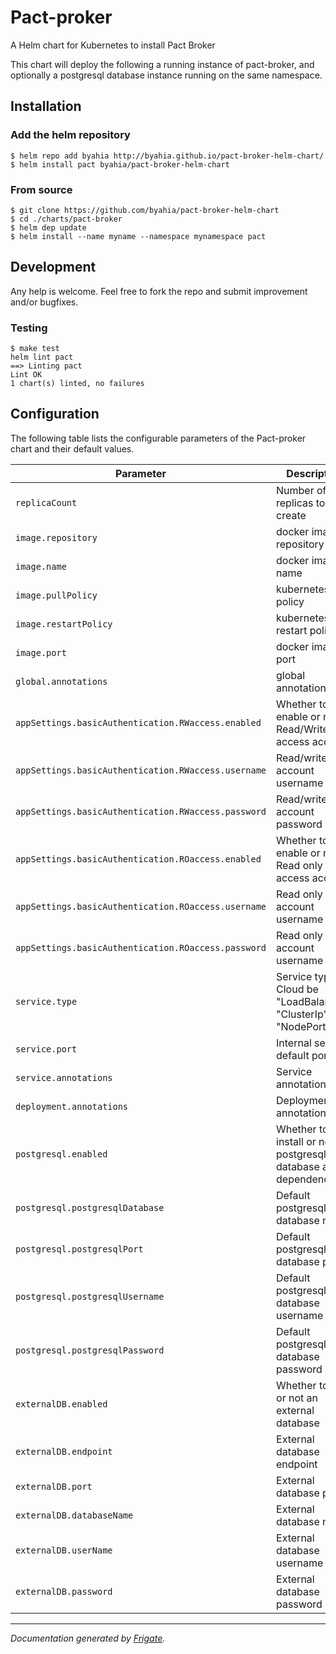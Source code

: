 
Pact-proker
===========

A Helm chart for Kubernetes to install Pact Broker

This chart will deploy the following a running instance of pact-broker, and optionally a postgresql database instance running on the same namespace.

## Installation
### Add the helm repository
```
$ helm repo add byahia http://byahia.github.io/pact-broker-helm-chart/
$ helm install pact byahia/pact-broker-helm-chart
```
### From source
```console
$ git clone https://github.com/byahia/pact-broker-helm-chart
$ cd ./charts/pact-broker
$ helm dep update
$ helm install --name myname --namespace mynamespace pact
```
## Development
Any help is welcome. Feel free to fork the repo and submit improvement and/or bugfixes.

### Testing
```console
$ make test
helm lint pact
==> Linting pact
Lint OK
1 chart(s) linted, no failures
```

## Configuration

The following table lists the configurable parameters of the Pact-proker chart and their default values.

| Parameter                | Description             | Default        |
| ------------------------ | ----------------------- | -------------- |
| `replicaCount` | Number of pod replicas to create | `1` |
| `image.repository` | docker image repository | `"pactfoundation/pact-broker"` |
| `image.name` | docker image name | `"pact-broker"` |
| `image.pullPolicy` | kubernetes pull policy | `"IfNotPresent"` |
| `image.restartPolicy` | kubernetes restart policy | `"Always"` |
| `image.port` | docker image port | `9292` |
| `global.annotations` | global annotations | `{}` |
| `appSettings.basicAuthentication.RWaccess.enabled` | Whether to enable or not a Read/Write access account | `false` |
| `appSettings.basicAuthentication.RWaccess.username` | Read/write account username | `"pactRW"` |
| `appSettings.basicAuthentication.RWaccess.password` | Read/write account password | `"PaCtBr0k3rRW"` |
| `appSettings.basicAuthentication.ROaccess.enabled` | Whether to enable or not a Read only access account | `false` |
| `appSettings.basicAuthentication.ROaccess.username` | Read only account username | `"pactRO"` |
| `appSettings.basicAuthentication.ROaccess.password` | Read only account username | `"PaCtBr0k3rRO"` |
| `service.type` | Service type. Cloud be "LoadBalancer", "ClusterIp", "NodePort" | `"LoadBalancer"` |
| `service.port` | Internal service default port | `80` |
| `service.annotations` | Service annotations | `{}` |
| `deployment.annotations` | Deployment annotations | `{}` |
| `postgresql.enabled` | Whether to install or not a postgresql database as dependency | `true` |
| `postgresql.postgresqlDatabase` | Default postgresql database name | `"pact"` |
| `postgresql.postgresqlPort` | Default postgresql database port | `5432` |
| `postgresql.postgresqlUsername` | Default postgresql database username | `"postgres"` |
| `postgresql.postgresqlPassword` | Default postgresql database password | `"jemf9rAKgD"` |
| `externalDB.enabled` | Whether to use or not an external database | `false` |
| `externalDB.endpoint` | External database endpoint | `""` |
| `externalDB.port` | External database port | `5432` |
| `externalDB.databaseName` | External database name | `"pact"` |
| `externalDB.userName` | External database username | `"pactDbUser"` |
| `externalDB.password` | External database password | `"pactDbPassword"` |



---
_Documentation generated by [Frigate](https://frigate.readthedocs.io)._

